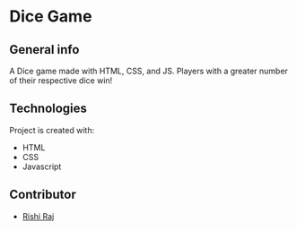 # Dice Game
## General info
A Dice game made with HTML, CSS, and JS. Players with a greater number of their respective dice win!
	
## Technologies
Project is created with:
* HTML
* CSS
* Javascript

## Contributor
* [Rishi Raj](https://github.com/akarishiraj) 


